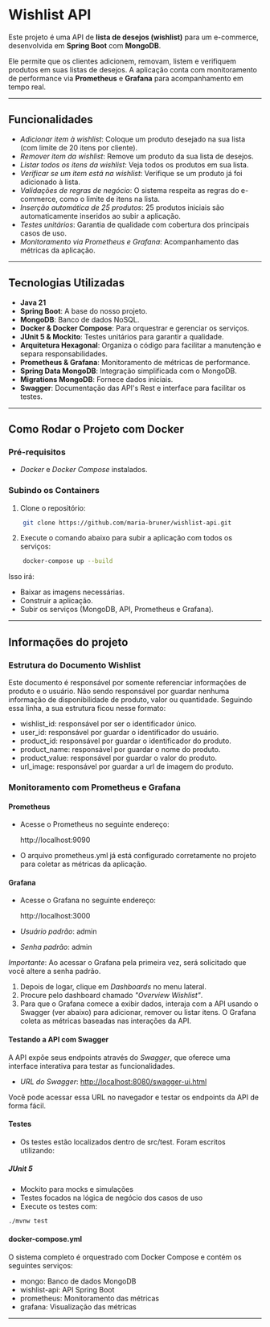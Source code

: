 # Wishlist API

Este projeto é uma API de **lista de desejos (wishlist)** para um e-commerce, desenvolvida em **Spring Boot** com **MongoDB**.

Ele permite que os clientes adicionem, removam, listem e verifiquem produtos em suas listas de desejos. A aplicação conta com monitoramento de performance via **Prometheus** e **Grafana** para acompanhamento em tempo real.

---

## Funcionalidades

- *Adicionar item à wishlist*: Coloque um produto desejado na sua lista (com limite de 20 itens por cliente).
- *Remover item da wishlist*: Remove um produto da sua lista de desejos.
- *Listar todos os itens da wishlist*: Veja todos os produtos em sua lista.
- *Verificar se um item está na wishlist*: Verifique se um produto já foi adicionado à lista.
- *Validações de regras de negócio*: O sistema respeita as regras do e-commerce, como o limite de itens na lista.
- *Inserção automática de 25 produtos*: 25 produtos iniciais são automaticamente inseridos ao subir a aplicação.
- *Testes unitários*: Garantia de qualidade com cobertura dos principais casos de uso.
- *Monitoramento via Prometheus e Grafana*: Acompanhamento das métricas da aplicação.

---

## Tecnologias Utilizadas

- **Java 21**
- **Spring Boot**: A base do nosso projeto.
- **MongoDB**: Banco de dados NoSQL.
- **Docker & Docker Compose**: Para orquestrar e gerenciar os serviços.
- **JUnit 5 & Mockito**: Testes unitários para garantir a qualidade.
- **Arquitetura Hexagonal**: Organiza o código para facilitar a manutenção e separa responsabilidades.
- **Prometheus & Grafana**: Monitoramento de métricas de performance.
- **Spring Data MongoDB**: Integração simplificada com o MongoDB.
- **Migrations MongoDB**: Fornece dados iniciais.
- **Swagger**: Documentação das API's Rest e interface para facilitar os testes.

---

## Como Rodar o Projeto com Docker

### Pré-requisitos

- *Docker* e *Docker Compose* instalados.

### Subindo os Containers

1. Clone o repositório:

```bash
    git clone https://github.com/maria-bruner/wishlist-api.git
```

2. Execute o comando abaixo para subir a aplicação com todos os serviços:

```bash
    docker-compose up --build
```

Isso irá:
- Baixar as imagens necessárias.
- Construir a aplicação.
- Subir os serviços (MongoDB, API, Prometheus e Grafana).

---

## Informações do projeto

### Estrutura do Documento Wishlist
Este documento é responsável por somente referenciar informações de produto e o usuário. Não sendo responsável por guardar nenhuma informação de disponibilidade de produto, valor ou quantidade. Seguindo essa linha, a sua estrutura ficou nesse formato:
* wishlist_id: responsável por ser o identificador único.
* user_id: responsável por guardar o identificador do usuário.
* product_id: responsável por guardar o identificador do produto.
* product_name: responsável por guardar o nome do produto.
* product_value: responsável por guardar o valor do produto.
* url_image: responsável por guardar a url de imagem do produto.

### Monitoramento com Prometheus e Grafana

#### Prometheus

- Acesse o Prometheus no seguinte endereço:

    
    http://localhost:9090
    

- O arquivo prometheus.yml já está configurado corretamente no projeto para coletar as métricas da aplicação.

#### Grafana

- Acesse o Grafana no seguinte endereço:

    
    http://localhost:3000
    

- *Usuário padrão*: admin
- *Senha padrão*: admin

*Importante*: Ao acessar o Grafana pela primeira vez, será solicitado que você altere a senha padrão.

1. Depois de logar, clique em *Dashboards* no menu lateral.
2. Procure pelo dashboard chamado *"Overview Wishlist"*.
3. Para que o Grafana comece a exibir dados, interaja com a API usando o Swagger (ver abaixo) para adicionar, remover ou listar itens. O Grafana coleta as métricas baseadas nas interações da API.

#### Testando a API com Swagger

A API expõe seus endpoints através do *Swagger*, que oferece uma interface interativa para testar as funcionalidades.

- *URL do Swagger*: [http://localhost:8080/swagger-ui.html](http://localhost:8080/swagger-ui.html)

Você pode acessar essa URL no navegador e testar os endpoints da API de forma fácil.

#### Testes
- Os testes estão localizados dentro de src/test. Foram escritos utilizando:

##### JUnit 5

- Mockito para mocks e simulações
- Testes focados na lógica de negócio dos casos de uso
- Execute os testes com:

```bash
./mvnw test
```

#### docker-compose.yml
O sistema completo é orquestrado com Docker Compose e contém os seguintes serviços:
* mongo: Banco de dados MongoDB
* wishlist-api: API Spring Boot
* prometheus: Monitoramento das métricas
* grafana: Visualização das métricas

---
